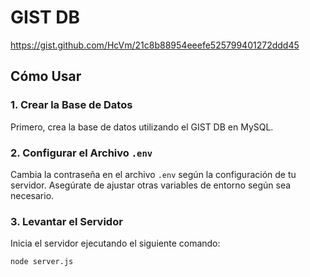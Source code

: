 # GIST DB

https://gist.github.com/HcVm/21c8b88954eeefe525799401272ddd45

## Cómo Usar

### 1. Crear la Base de Datos

Primero, crea la base de datos utilizando el GIST DB en MySQL.

### 2. Configurar el Archivo `.env`

Cambia la contraseña en el archivo `.env` según la configuración de tu servidor. Asegúrate de ajustar otras variables de entorno según sea necesario.

### 3. Levantar el Servidor

Inicia el servidor ejecutando el siguiente comando:

```sh
node server.js

